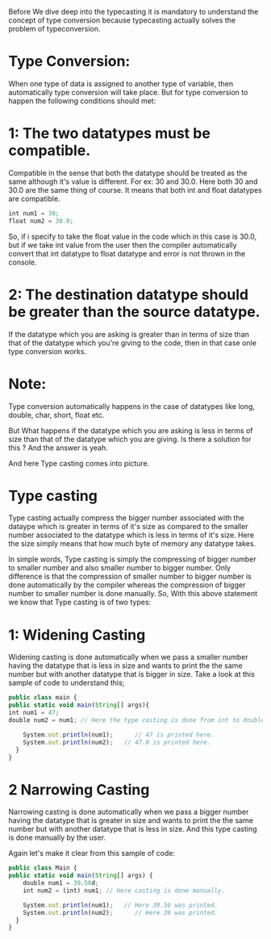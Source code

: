 Before We dive deep into the typecasting it is mandatory to understand the concept of type conversion because typecasting actually solves the problem of typeconversion.

# Type Conversion:
When one type of data is assigned to another type of variable, then automatically type conversion will take place.
But for type conversion to happen the following conditions should met:

# 1: The two datatypes must be compatible.
 Compatible in the sense that both the datatype should be treated as the same although it's value is different.
 For ex: 30 and 30.0.
 Here both 30 and 30.0 are the same thing of course. It means that both int and float datatypes are compatible.
 ``` Javascript
 int num1 = 30;
 float num2 = 30.0;
 ```
 
 So, if i specify to take the float value in the code which in this case is 30.0, but if we take int value from the user then the compiler automatically convert that int datatype to float datatype and error is not thrown in the console. 
 
 # 2: The destination datatype should be greater than the source datatype.
 
 If the datatype which you are asking is greater than in terms of size than that of the datatype which you're giving to the code, then in that case onle type conversion works.
 
 # Note: 
 Type conversion automatically happens in the case of datatypes like long, double, char, short, float etc.
 
 But What happens if the datatype which you are asking is less in terms of size than that of the datatype which you are giving.
 Is there a solution for this ? And the answer is yeah.
 
 And here Type casting comes into picture.
 
 #  Type casting
 
 Type casting actually compress the bigger number associated with the dataype which is greater in terms of it's size as compared to the smaller number associated to the datatype which is less in terms of it's size. Here the size simply means that how much byte of memory any datatype takes.
 
 In simple words, Type casting is simply the compressing of bigger number to smaller number and also smaller number to bigger number.
 Only difference is that the compression of smaller number to bigger number is done automatically by the compiler whereas the compression of bigger number to smaller number is done manually.
 So, With this above statement we know that Type casting is of two types:
 
# 1: Widening Casting

Widening casting is done  automatically when we pass a smaller number having the datatype that is less in size and wants to print the  the same number but  with another datatype that is bigger in size.
Take a look at this sample of code to understand this;

``` Javascript
public class main {
public static void main(String[] args){
int num1 = 47;
double num2 = num1; // Here the type casting is done from int to double i.e. from smaller number to bigger number.

    System.out.println(num1);      // 47 is printed here.
    System.out.println(num2);   // 47.0 is printed here.
  }
}
```
# 2 Narrowing Casting

Narrowing casting is done  automatically when we pass a bigger number having the datatype that is greater in size and wants to print the  the same number but  with another datatype that is less in size. 
And this type casting is done manually by the user.

Again let's make it clear from this sample of code:

``` Javascript
public class Main {
public static void main(String[] args) {
    double num1 = 39.56d;
    int num2 = (int) num1; // Here casting is done manually.

    System.out.println(num1);   // Here 39.56 was printed.
    System.out.println(num2);      // Here 39 was printed.
  }
}
```

